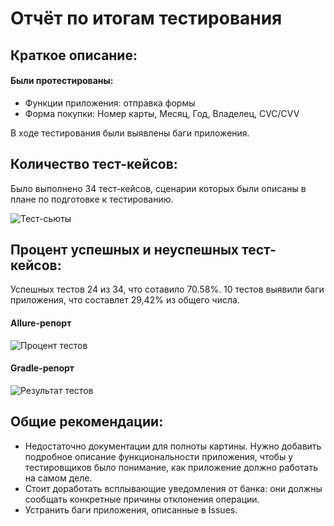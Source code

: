# Отчёт по итогам тестирования

## Краткое описание:
#### Были протестированы: 
* Функции приложения: отправка формы
* Форма покупки: Номер карты, Месяц, Год, Владелец, CVC/CVV

В ходе тестирования были выявлены баги приложения.

## Количество тест-кейсов:
Было выполнено 34 тест-кейсов, сценарии которых были описаны в плане по подготовке к тестированию.

![Тест-сьюты](https://github.com/BOYKO-QA-60/QA-60_Diplom_BSS/assets/127764324/47183770-0af2-410a-8eb4-872ba9ba1202)

## Процент успешных и неуспешных тест-кейсов:
Успешных тестов 24 из 34, что сотавило 70.58%. 10 тестов выявили баги приложения, что составлет 29,42% из общего числа.

#### Allure-репорт
![Процент тестов](https://github.com/BOYKO-QA-60/QA-60_Diplom_BSS/assets/127764324/b7dd653f-7839-4b0b-90c1-d86bf6fdf184)

#### Gradle-репорт 

![Результат тестов](https://github.com/BOYKO-QA-60/QA-60_Diplom_BSS/assets/127764324/634ae8d5-e8b2-4f84-bbd7-2de74d6863dc)


## Общие рекомендации:
* Недостаточно документации для полноты картины. Нужно добавить подробное описание функциональности приложения, чтобы у тестировщиков было понимание, как приложение должно работать на самом деле.
* Стоит доработать всплывающие уведомления от банка: они должны сообщать конкретные причины отклонения операции.
* Устранить баги приложения, описанные в Issues.

